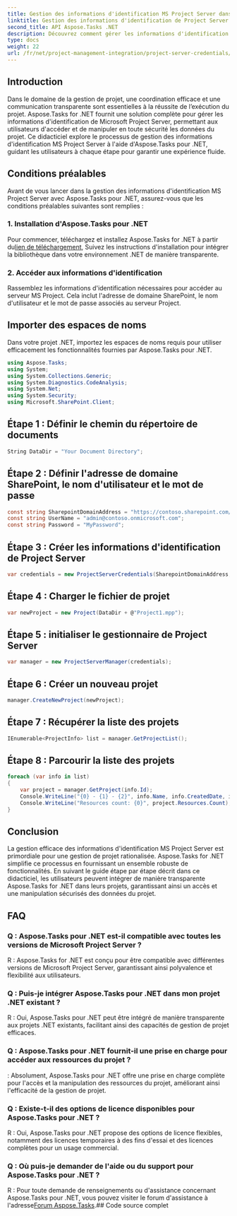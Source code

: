 ```yaml
---
title: Gestion des informations d'identification MS Project Server dans Aspose.Tasks
linktitle: Gestion des informations d'identification de Project Server dans Aspose.Tasks
second_title: API Aspose.Tasks .NET
description: Découvrez comment gérer les informations d'identification MS Project Server de manière transparente avec Aspose.Tasks pour .NET. Améliorer l’efficacité de la gestion de projet.
type: docs
weight: 22
url: /fr/net/project-management-integration/project-server-credentials/
---
```

## Introduction
Dans le domaine de la gestion de projet, une coordination efficace et une communication transparente sont essentielles à la réussite de l’exécution du projet. Aspose.Tasks for .NET fournit une solution complète pour gérer les informations d'identification de Microsoft Project Server, permettant aux utilisateurs d'accéder et de manipuler en toute sécurité les données du projet. Ce didacticiel explore le processus de gestion des informations d'identification MS Project Server à l'aide d'Aspose.Tasks pour .NET, guidant les utilisateurs à chaque étape pour garantir une expérience fluide.
## Conditions préalables
Avant de vous lancer dans la gestion des informations d'identification MS Project Server avec Aspose.Tasks pour .NET, assurez-vous que les conditions préalables suivantes sont remplies :
### 1. Installation d'Aspose.Tasks pour .NET
 Pour commencer, téléchargez et installez Aspose.Tasks for .NET à partir du[lien de téléchargement](https://releases.aspose.com/tasks/net/), Suivez les instructions d'installation pour intégrer la bibliothèque dans votre environnement .NET de manière transparente.
### 2. Accéder aux informations d'identification
Rassemblez les informations d'identification nécessaires pour accéder au serveur MS Project. Cela inclut l'adresse de domaine SharePoint, le nom d'utilisateur et le mot de passe associés au serveur Project.

## Importer des espaces de noms
Dans votre projet .NET, importez les espaces de noms requis pour utiliser efficacement les fonctionnalités fournies par Aspose.Tasks pour .NET.

```csharp
using Aspose.Tasks;
using System;
using System.Collections.Generic;
using System.Diagnostics.CodeAnalysis;
using System.Net;
using System.Security;
using Microsoft.SharePoint.Client;

```

## Étape 1 : Définir le chemin du répertoire de documents
```csharp
String DataDir = "Your Document Directory";
```
## Étape 2 : Définir l'adresse de domaine SharePoint, le nom d'utilisateur et le mot de passe
```csharp
const string SharepointDomainAddress = "https://contoso.sharepoint.com/sites/pwa" ;
const string UserName = "admin@contoso.onmicrosoft.com";
const string Password = "MyPassword";
```
## Étape 3 : Créer les informations d'identification de Project Server
```csharp
var credentials = new ProjectServerCredentials(SharepointDomainAddress, UserName, Password);
```
## Étape 4 : Charger le fichier de projet
```csharp
var newProject = new Project(DataDir + @"Project1.mpp");
```
## Étape 5 : initialiser le gestionnaire de Project Server
```csharp
var manager = new ProjectServerManager(credentials);
```
## Étape 6 : Créer un nouveau projet
```csharp
manager.CreateNewProject(newProject);
```
## Étape 7 : Récupérer la liste des projets
```csharp
IEnumerable<ProjectInfo> list = manager.GetProjectList();
```
## Étape 8 : Parcourir la liste des projets
```csharp
foreach (var info in list)
{
    var project = manager.GetProject(info.Id);
    Console.WriteLine("{0} - {1} - {2}", info.Name, info.CreatedDate, info.LastSavedDate);
    Console.WriteLine("Resources count: {0}", project.Resources.Count);
}
```

## Conclusion
La gestion efficace des informations d'identification MS Project Server est primordiale pour une gestion de projet rationalisée. Aspose.Tasks for .NET simplifie ce processus en fournissant un ensemble robuste de fonctionnalités. En suivant le guide étape par étape décrit dans ce didacticiel, les utilisateurs peuvent intégrer de manière transparente Aspose.Tasks for .NET dans leurs projets, garantissant ainsi un accès et une manipulation sécurisés des données du projet.
## FAQ
### Q : Aspose.Tasks pour .NET est-il compatible avec toutes les versions de Microsoft Project Server ?
R : Aspose.Tasks for .NET est conçu pour être compatible avec différentes versions de Microsoft Project Server, garantissant ainsi polyvalence et flexibilité aux utilisateurs.
### Q : Puis-je intégrer Aspose.Tasks pour .NET dans mon projet .NET existant ?
R : Oui, Aspose.Tasks pour .NET peut être intégré de manière transparente aux projets .NET existants, facilitant ainsi des capacités de gestion de projet efficaces.
### Q : Aspose.Tasks pour .NET fournit-il une prise en charge pour accéder aux ressources du projet ?
: Absolument, Aspose.Tasks pour .NET offre une prise en charge complète pour l'accès et la manipulation des ressources du projet, améliorant ainsi l'efficacité de la gestion de projet.
### Q : Existe-t-il des options de licence disponibles pour Aspose.Tasks pour .NET ?
R : Oui, Aspose.Tasks pour .NET propose des options de licence flexibles, notamment des licences temporaires à des fins d'essai et des licences complètes pour un usage commercial.
### Q : Où puis-je demander de l'aide ou du support pour Aspose.Tasks pour .NET ?
 R : Pour toute demande de renseignements ou d'assistance concernant Aspose.Tasks pour .NET, vous pouvez visiter le forum d'assistance à l'adresse[Forum Aspose.Tasks](https://forum.aspose.com/c/tasks/15).## Code source complet